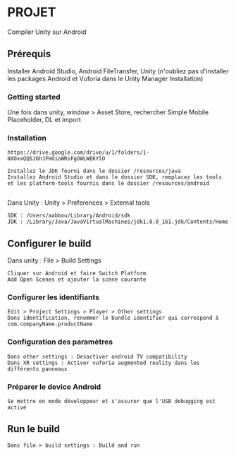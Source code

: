 # PROJET

Compiler Unity sur Android

## Prérequis

Installer Android Studio, Android FileTransfer, Unity (n'oubliez pas d'installer les packages Android et Vuforia dans le Unity Manager Installation)

### Getting started

Une fois dans unity, window > Asset Store, rechercher Simple Mobile Placeholder, DL et import


### Installation


```
https://drive.google.com/drive/u/1/folders/1-NXOxxQQSJ6hJFHdioWRsFgOWLWEKYlO 

Installez le JDK fourni dans le dossier /resources/java
Installez Android Studio et dans le dossier SDK, remplacez les tools et les platform-tools fournis dans le dossier /resources/android


```

Dans Unity : Unity > Preferences > External tools 

```
SDK : /Users/aabbou/Library/Android/sdk 
JDK : /Library/Java/JavaVirtualMachines/jdk1.8.0_161.jdk/Contents/Home

```

## Configurer le build 

Dans unity : File > Build Settings

```
Cliquer sur Android et faire Switch Platform 
Add Open Scenes et ajouter la scene courante

```

### Configurer les identifiants 


```
Edit > Project Settings > Player > Other settings 
Dans identification, renommer le bundle identifier qui correspond à com.companyName.productName

```

### Configuration des paramètres


```
Dans other settings : Desactiver android TV compatibility 
Dans XR settings : Activer vuforia augmented reality dans les différents panneaux  
```

### Préparer le device Android 

```
Se mettre en mode développeur et s'assurer que l'USB debugging est activé 
```

## Run le build 

```
Dans file > build settings : Build and run
```
